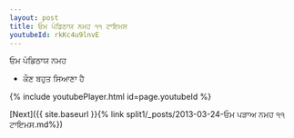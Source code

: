 ```yaml
---
layout: post
title: ਓਮ ਪੰਡਿਠਾਯ ਨਮਹ ੧੧ ਟਾਇਮਸ
youtubeId: rkKc4u9lnvE
---
```

 
 
 ਓਮ ਪੰਡਿਠਾਯ ਨਮਹ  
 
 -  ਕੌਣ ਬਹੁਤ ਸਿਆਣਾ ਹੈ 
 
  
 
  
 
 
 
 
 
 


{% include youtubePlayer.html id=page.youtubeId %}
 
[Next]({{ site.baseurl }}{% link  split1/_posts/2013-03-24-ਓਮ ਪੜਾਅ ਨਮਹ ੧੧ ਟਾਇਮਸ.md%})
 
